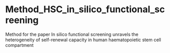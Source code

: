 # Method_HSC_in_silico_functional_screening
Method for the paper In silico functional screening unravels the heterogeneity of self-renewal capacity in human haematopoietic stem cell compartment
